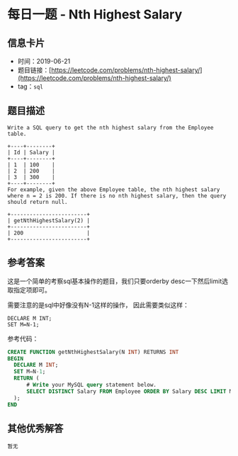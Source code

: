 # 每日一题 - Nth Highest Salary

## 信息卡片

* 时间：2019-06-21
* 题目链接：[https://leetcode.com/problems/nth-highest-salary/](https://leetcode.com/problems/nth-highest-salary/)
* tag：`sql`

## 题目描述

```text
Write a SQL query to get the nth highest salary from the Employee table.

+----+--------+
| Id | Salary |
+----+--------+
| 1  | 100    |
| 2  | 200    |
| 3  | 300    |
+----+--------+
For example, given the above Employee table, the nth highest salary where n = 2 is 200. If there is no nth highest salary, then the query should return null.

+------------------------+
| getNthHighestSalary(2) |
+------------------------+
| 200                    |
+------------------------+
```

## 参考答案

这是一个简单的考察sql基本操作的题目，我们只要orderby desc一下然后limit选取指定项即可。

需要注意的是sql中好像没有N-1这样的操作， 因此需要类似这样：

```text
DECLARE M INT;
SET M=N-1;
```

参考代码：

```sql
CREATE FUNCTION getNthHighestSalary(N INT) RETURNS INT
BEGIN
  DECLARE M INT;
  SET M=N-1;
  RETURN (
      # Write your MySQL query statement below.
      SELECT DISTINCT Salary FROM Employee ORDER BY Salary DESC LIMIT M, 1
  );
END
```

## 其他优秀解答

```text
暂无
```

